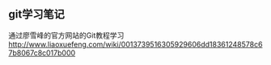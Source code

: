 ## git学习笔记


通过廖雪峰的官方网站的Git教程学习
http://www.liaoxuefeng.com/wiki/0013739516305929606dd18361248578c67b8067c8c017b000
